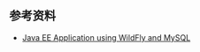 

## 参考资料

* [Java EE Application using WildFly and MySQL](https://github.com/kubernetes/examples/tree/master/staging/javaee)
